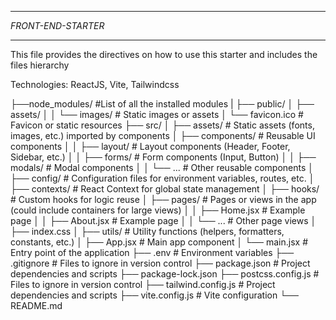 *******************
*FRONT-END-STARTER*
*******************

This file provides the directives on how to use this starter and includes the files hierarchy

Technologies:
ReactJS, Vite, Tailwindcss



├──node_modules/ #List of all the installed modules
|
├── public/
│ ├── assets/
│ │ └── images/ # Static images or assets
│ └── favicon.ico # Favicon or static resources
├── src/
│ ├── assets/ # Static assets (fonts, images, etc.) imported by components
│ ├── components/ # Reusable UI components
│ │ ├── layout/ # Layout components (Header, Footer, Sidebar, etc.)
│ │ ├── forms/ # Form components (Input, Button)
│ │ ├── modals/ # Modal components
│ │ └── ... # Other reusable components
│ ├── config/ # Configuration files for environment variables, routes, etc.
│ ├── contexts/ # React Context for global state management
│ ├── hooks/ # Custom hooks for logic reuse
│ ├── pages/ # Pages or views in the app (could include containers for large views)
│ │ ├── Home.jsx # Example page
│ │ ├── About.jsx # Example page
│ │ └── ... # Other page views
│ ├── index.css
│ ├── utils/ # Utility functions (helpers, formatters, constants, etc.)
│ ├── App.jsx # Main app component
│ └── main.jsx # Entry point of the application
├── .env # Environment variables
├── .gitignore # Files to ignore in version control
├── package.json # Project dependencies and scripts
├── package-lock.json
├── postcss.config.js # Files to ignore in version control
├── tailwind.config.js # Project dependencies and scripts
├── vite.config.js # Vite configuration
└── README.md